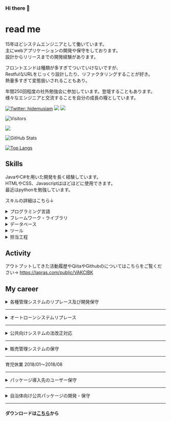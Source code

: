 ### Hi there 👋

<!--
**otowmoyarng/otowmoyarng** is a ✨ _special_ ✨ repository because its `README.md` (this file) appears on your GitHub profile.

Here are some ideas to get you started:

- 🔭 I’m currently working on ...
- 🌱 I’m currently learning ...
- 👯 I’m looking to collaborate on ...
- 🤔 I’m looking for help with ...
- 💬 Ask me about ...
- 📫 How to reach me: ...
- 😄 Pronouns: ...
- ⚡ Fun fact: ...
-->

# read me

15年ほどシステムエンジニアとして働いています。</br>
主にwebアプリケーションの開発や保守をしております。</br>
設計からリリースまでの開発経験があります。</br>

フロントエンドは種類が多すぎてついていけないですが、</br>
RestfulなURLをじっくり設計したり、リファクタリングすることが好き。</br>
熱量多すぎて変態扱いされることもあり。</br>

年間250回程度の社外勉強会に参加しています。登壇することもあります。</br>
様々なエンジニアと交流することを自分の成長の糧としています。

[![Twitter: hidemusiam](https://img.shields.io/twitter/follow/hidemusiam?style=social)](https://twitter.com/hidemusiam)
[![](https://img.shields.io/badge/-Qiita-%2355C500)](https://qiita.com/UT_BackendEngineer)
[![](https://img.shields.io/badge/-connpass-%23EB1923)](https://connpass.com/user/hidemusiam1/)

![Visitors](https://visitor-badge.glitch.me/badge?page_id=contiki9&left_color=gray&right_color=blue)
 
![](https://github-profile-summary-cards.vercel.app/api/cards/profile-details?username=otowmoyarng&theme=vue)
 
![GitHub Stats](https://github-readme-stats.vercel.app/api?username=otowmoyarng&show_icons=true)
 
[![Top Langs](https://github-readme-stats.vercel.app/api/top-langs/?username=otowmoyarng&layout=compact&langs_count=6)](https://github.com/anuraghazra/github-readme-stats)

## Skills

JavaやC#を用いた開発を長く経験しています。<br/>
HTMLやCSS、Javascriptはほどほどに使用できます。<br/>
最近はpythonを勉強しています。

スキルの詳細はこちら↓
<details>
<summary>プログラミング言語</summary>

|言語|経験年数|バージョン|
|:---:|:---:|---|
|Java|10年～|JDK8.x|
|C#|15年～|C#8.0|
|python|3年～|3.6～|
|HTML|3年～|HTML5|
|CSS|3年～|CSS3|
|GoogleAppsScript|3年～||
|JavaScript|3年～|ECMA Script2015|
|TypeScript|3年～|4.x|

</details>

<details>
<summary>フレームワーク・ライブラリ</summary>

|言語|経験年数|バージョン|
|:---:|:---:|---|
|.NET Framework|15年～|4.8～|
|Spring Framework|3年～|4.x|
|Seasar2|10年～||
|maven|10年～||
|gradle|3年～||
|React|2年～|15.x|
|Django|2年～|3.x|
|FastAPI|1年～|0.8x|
|streamlit|1年～|1.1x|

</details>

<details>
<summary>データベース</summary>

|言語|経験年数|バージョン|
|:---:|:---:|---|
|OracleDataBase|10年～|10g,11g,12c|
|PostgreSQL|2年～|11.x|
|MySQL|2年～|5.x～|
|SQLServer|3年～|12.0～|
|SQL|15年～||
|PL/SQL|10年～||
|T-SQL|15年～||

</details>

<details>
<summary>ツール</summary>

|言語|経験年数|備考|
|:---:|:---:|---|
|VisualStudio|10年～|バージョン2008以降|
|VisualStudioCode|5年～||
|Eclipse|5年～||
|Git|5年～||
|Svn|10年～||
|SQL Server Management Studio|3年～||
|Node.js|3年～||

</details>

<details>
<summary>担当工程</summary>

|工程|経験年数|備考|
|:---:|:---:|---|
|要件定義|３年～||
|基本設計|15年～||
|詳細設計|15年～||
|開発・実装|15年～||
|テスト|15年～||
|保守・運用|10年～||

</details>

## Activity
アウトプットしてきた活動履歴やQiitaやGithubのについてはこちらをご覧ください→
https://lapras.com/public/VAKCIBK

## My career

<details>
<summary>各種管理システムのリプレース及び開発保守</summary>

# 概要
下記の社内システムや基盤システムの開発及び保守をしております。
- 勤怠工数管理システム
- 業務管理システム
- 人事管理システム
- アカウント管理システム

# 期間
2021/06～現在

# チームでの役割
ソフトウェアエンジニア、ＱＡエンジニアとして、
設計、開発、テスト、リリース、Ｑ＆Ａを担当しておりました。

チームは3人体制

# 技術スタック

## 言語
- C#
- HTML5
- CSS
- JavaScript
- TypeScript
- SQL

## フレームワーク
- ASP.NET4.8
- knockout.js
- EntityFramework 6.x
- Bootstrap 4.x

## DB
SQLServer 14

## クラウド環境
Azure
- AppService
- SQLDatabase
- ActiveDirectory
- VirtualMachine
</details>

---

<details>
<summary>オートローンシステムリプレース</summary>

# 概要
オンラインシステムのUIをHTML5＋Vue.jsに変換する案件。 
変換できない部分は機能改善として別途対応しました。

プログラムの変換はオフショアに依頼しており、受入試験を行う。

# 期間
2020/04～2021/05

# チームでの役割
テストエンジニアとして、リグレッションテスト（仕様書作成・レビュー）を担当しておりました。

また6人のテストチームでリーダーをしており、テストスケジュールの管理とチーム内のＱＡ対応をしておりました。

# 技術スタック

## 言語
- Java7
- HTML5
- CSS
- TypeScript
- SQL

## フレームワーク
- Vue.js 2x
- Spring2.5.1
- SVF For PDF Java9.2
- iBatis/MyBatis2.3.0
- TERASOLUNA Server for Java 2.0.2

## DB
Oracle12cR1

## クラウド環境
なし
</details>

---

<details>
<summary>公共向けシステムの法改正対応</summary>

# 概要
公共インフラの法的分離に伴う法改正案件

CSVファイルから取り込んだ取引先をグルーピングし、
他システムへファイルを連携する中継システム（オンライン＋バッチ）を新規開発しました。

# 期間
2019/06～2020/03

# チームでの役割
テストエンジニアとして、リグレッションテスト（仕様書作成・レビュー）を担当しておりました。

また3人の開発チームでリーダーをしており、テストスケジュールの管理とチーム内のＱＡ対応をしておりました。

# 技術スタック

## 言語
- Java8
- HTML5
- CSS
- JavaScript
- SQL

## フレームワーク
- SpringWeb 4.3.x
- SpringBatch 4.1.3
- MyBatis 3.2.8
- Thymeleaf 3.0.4
- jBoss6.3

## DB
Postgres 11

## クラウド環境
なし
</details>

---

<details>
<summary>販売管理システムの保守</summary>

# 概要
衣服の原材料を販売するwebシステムの保守をしておりました。
- オンライン注文システム
- 倉庫側管理システム
- webAPI

# 期間
2018/09～2019/03

# チームでの役割
アプリケーションエンジニアとしてプログラミングとテストを担当しておりました。
チームは6人体制

また、開発生産性が悪かったので、以下の内容を当時のリーダーに提案して取り入れていただきました。

- SVNを用いたブランチ管理ルールの整備
- リリース手順の整備
- ローカル環境でCI/CDを実行できるバッチファイルの作成
- ステージング環境構築

# 技術スタック

## 言語
- Java8
- SQL

## フレームワーク
- SpringFramework 4.x
- Spark 2.x

## DB
Oracle11g

## クラウド環境
なし
</details>

---
育児休業 2018/01～2018/08

---

<details>
<summary>パッケージ導入先のユーザー保守</summary>

# 概要
中小規模の市区町村役場における行政サービス等を管理・支援するパッケージシステムの運用保守をしておりました。

# 期間
2017/04～2017/12

# チームでの役割
福祉系業務でのパッケージ導入支援をしておりました。

また、パッケージ開発元に在籍した経験を活かして、アップデート情報の取りまとめとカスタマイズ機能への検証もしておりました。

# 技術スタック

## 言語
- C#
- Java(5,6)
- SQL
- PL/SQL

## フレームワーク
- .NET Framework 2.0
- Seasar2
- tomcat5.x
- SVFX-designer

## DB
Oracle10g,11g

## クラウド環境
なし
</details>

---

<details>
<summary>自治体向け公共パッケージの開発・保守</summary>

# 概要
中小規模の市区町村役場における行政サービス等を管理・支援するパッケージシステムの開発と保守をしておりました。

# 期間
2008/01～2017/03

# チームでの役割
福祉系業務においてソフトウェアエンジニアに従事し、
要件定義･基本設計･詳細設計･コーディング･単体テスト･結合テスト･リリースを担当しておりました

また、ソースコードレビューも担当おり、チーム内の技術面でのメンターとして在籍させていただきました。

それにより、品質管理チームからもサポート依頼があり、設計書や単体テスト仕様書のテンプレートを協議しておりました。

# 技術スタック

## 言語
- C#
- Java(5,6)
- SQL
- PL/SQL

## フレームワーク
- .NET Framework 2.0
- Seasar2
- tomcat5.x
- SVFX-designer

## DB
Oracle10g,11g

## クラウド環境
なし
</details>

---

#### ダウンロードは[こちら](https://docs.google.com/spreadsheets/d/1d8BAVBZf-HzOsKkLx4P8FeEQqZIrZNBw/edit?usp=sharing&ouid=102669397807724037972&rtpof=true&sd=true)から
